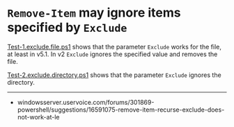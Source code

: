 # `Remove-Item` may ignore items specified by `Exclude`

[Test-1.exclude.file.ps1](Test-1.exclude.file.ps1) shows that the parameter `Exclude` works for the file, at least in v5.1.
In v2 `Exclude` ignores the specified value and removes the file.

[Test-2.exclude.directory.ps1](Test-2.exclude.directory.ps1) shows that the parameter `Exclude` ignores the directory.

***

- windowsserver.uservoice.com/forums/301869-powershell/suggestions/16591075-remove-item-recurse-exclude-does-not-work-at-le
